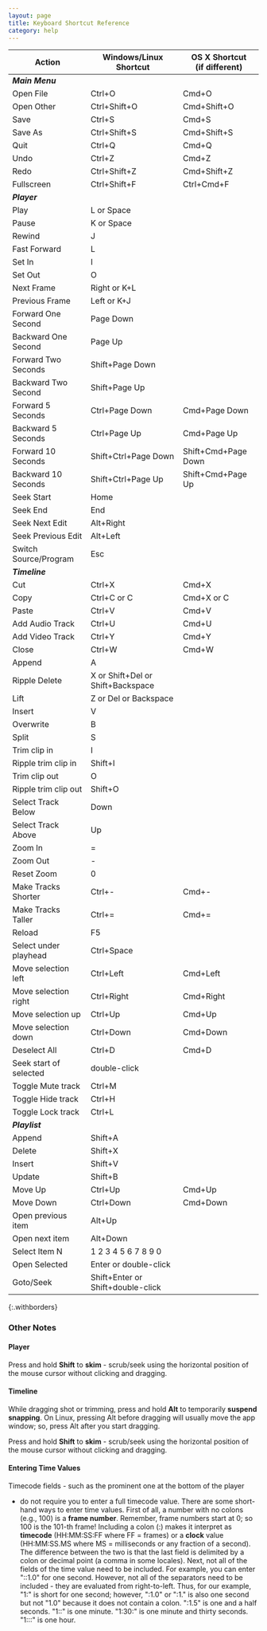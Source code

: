 ```yaml
---
layout: page
title: Keyboard Shortcut Reference
category: help
---
```


<!-- Shotcut Responsive -->
<ins class="adsbygoogle"
    style="display:block"
    data-ad-client="ca-pub-1305424236533187"
    data-ad-slot="3403753557"
    data-ad-format="auto"></ins>
<script>
(adsbygoogle = window.adsbygoogle || []).push({});
</script>

| Action                | Windows/Linux<br>Shortcut            | OS X Shortcut<br>(if different)
|-----------------------|--------------------------------------|----------------------
| ***Main Menu***       |                                      |
| Open File             | Ctrl+O                               | Cmd+O
| Open Other            | Ctrl+Shift+O                         | Cmd+Shift+O
| Save                  | Ctrl+S                               | Cmd+S
| Save As               | Ctrl+Shift+S                         | Cmd+Shift+S
| Quit                  | Ctrl+Q                               | Cmd+Q
| Undo                  | Ctrl+Z                               | Cmd+Z
| Redo                  | Ctrl+Shift+Z                         | Cmd+Shift+Z
| Fullscreen            | Ctrl+Shift+F                         | Ctrl+Cmd+F
| ***Player***          |                                      |
| Play                  | L or Space                           |
| Pause                 | K or Space                           |
| Rewind                | J                                    |
| Fast Forward          | L                                    |
| Set In                | I                                    |
| Set Out               | O                                    |
| Next Frame            | Right or K+L                         |
| Previous Frame        | Left or K+J                          |
| Forward One Second    | Page Down                            |
| Backward One Second   | Page Up                              |
| Forward Two Seconds   | Shift+Page Down                      |
| Backward Two Second   | Shift+Page Up                        |
| Forward 5 Seconds     | Ctrl+Page Down                       | Cmd+Page Down
| Backward 5 Seconds    | Ctrl+Page Up                         | Cmd+Page Up
| Forward 10 Seconds    | Shift+Ctrl+Page Down                 | Shift+Cmd+Page Down
| Backward 10 Seconds   | Shift+Ctrl+Page Up                   | Shift+Cmd+Page Up
| Seek Start            | Home                                 |
| Seek End              | End                                  |
| Seek Next Edit        | Alt+Right                            |
| Seek Previous Edit    | Alt+Left                             |
| Switch Source/Program | Esc                                  |
| ***Timeline***        |                                      |
| Cut                   | Ctrl+X                               | Cmd+X
| Copy                  | Ctrl+C or C                          | Cmd+X or C
| Paste                 | Ctrl+V                               | Cmd+V
| Add Audio Track       | Ctrl+U                               | Cmd+U
| Add Video Track       | Ctrl+Y                               | Cmd+Y
| Close                 | Ctrl+W                               | Cmd+W
| Append                | A                                    |
| Ripple Delete         | X or Shift+Del or Shift+Backspace    |
| Lift                  | Z or Del or Backspace                |
| Insert                | V                                    |
| Overwrite             | B                                    |
| Split                 | S                                    |
| Trim clip in          | I                                    |
| Ripple trim clip in   | Shift+I                              |
| Trim clip out         | O                                    |
| Ripple trim clip out  | Shift+O                              |
| Select Track Below    | Down                                 |
| Select Track Above    | Up                                   |
| Zoom In               | =                                    |
| Zoom Out              | -                                    |
| Reset Zoom            | 0                                    |
| Make Tracks Shorter   | Ctrl+-                               | Cmd+-
| Make Tracks Taller    | Ctrl+=                               | Cmd+=
| Reload                | F5                                   |
| Select under playhead | Ctrl+Space                           |
| Move selection left   | Ctrl+Left                            | Cmd+Left
| Move selection right  | Ctrl+Right                           | Cmd+Right
| Move selection up     | Ctrl+Up                              | Cmd+Up
| Move selection down   | Ctrl+Down                            | Cmd+Down
| Deselect All          | Ctrl+D                               | Cmd+D
| Seek start of selected| double-click                         |
| Toggle Mute track     | Ctrl+M                               |
| Toggle Hide track     | Ctrl+H                               |
| Toggle Lock track     | Ctrl+L                               |
| ***Playlist***        |                                      |
| Append                | Shift+A                              |
| Delete                | Shift+X                              |
| Insert                | Shift+V                              |
| Update                | Shift+B                              |
| Move Up               | Ctrl+Up                              | Cmd+Up
| Move Down             | Ctrl+Down                            | Cmd+Down
| Open previous item    | Alt+Up                               |
| Open next item        | Alt+Down                             |
| Select Item N         | 1 2 3 4 5 6 7 8 9 0                  |
| Open Selected         | Enter or double-click                |
| Goto/Seek             | Shift+Enter or Shift+double-click    |
{:.withborders}

### Other Notes

#### Player

Press and hold **Shift** to **skim** - scrub/seek using the horizontal
position of the mouse cursor without clicking and dragging.

#### Timeline

While dragging shot or trimming, press and hold **Alt** to temporarily
**suspend snapping**. On Linux, pressing Alt before dragging will
usually move the app window; so, press Alt after you start dragging.

Press and hold **Shift** to **skim** - scrub/seek using the horizontal
position of the mouse cursor without clicking and dragging.

#### Entering Time Values

Timecode fields - such as the prominent one at the bottom of the player
- do not require you to enter a full timecode value. There are some
short-hand ways to enter time values. First of all, a number with no
colons (e.g., 100) is a **frame number**. Remember, frame numbers start
at 0; so 100 is the 101-th frame! Including a colon (:) makes it
interpret as **timecode** (HH:MM:SS:FF where FF = frames) or a **clock**
value (HH:MM:SS.MS where MS = milliseconds or any fraction of a second).
The difference between the two is that the last field is delimited by a
colon or decimal point (a comma in some locales). Next, not all of the
fields of the time value need to be included. For example, you can enter
"::1.0" for one second. However, not all of the separators need to be
included - they are evaluated from right-to-left. Thus, for our example,
"1:" is short for one second; however, ":1.0" or ":1." is also one
second but not "1.0" because it does not contain a colon. ":1.5" is one
and a half seconds. "1::" is one minute. "1:30:" is one minute and
thirty seconds. "1:::" is one hour.

<!-- Shotcut Responsive -->
<ins class="adsbygoogle"
    style="display:block"
    data-ad-client="ca-pub-1305424236533187"
    data-ad-slot="3403753557"
    data-ad-format="auto"></ins>
<script>
(adsbygoogle = window.adsbygoogle || []).push({});
</script>
